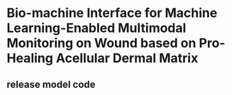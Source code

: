 # Bio-machine Interface for Machine Learning-Enabled Multimodal Monitoring on Wound based on Pro-Healing Acellular Dermal Matrix

## release model code
